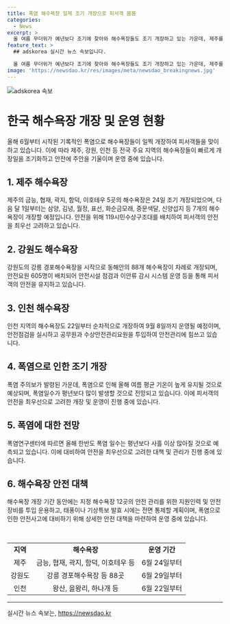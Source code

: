 ```yaml
---
title: 폭염 해수욕장 일제 조기 개장으로 피서객 붐붐
categories:
  - News
excerpt: >
  올 여름 무더위가 예년보다 조기에 찾아와 해수욕장들도 조기 개장하고 있는 가운데, 제주를 시작으로 전국 해수욕장 개장일이 예정보다 빨리 다가오고 있습니다. 24일에는 제주 금능·협재·곽지·함덕·이호 5곳이 개장을 시작했으며, 강원도에서도 29일에 강릉 경포를 시작으로 총 88곳이 차례로 개장할 예정입니다. 또한, 폭염으로부터 피서객들의 안전을 위해 안전시설과 안전요원을 배치하고, 이안류 모니터링과 수시로 현장 점검을 진행할 계획이며, 태풍이나 기상특보 발효시에는 전면 통제될 방침입니다. 또한, 올해 여름 폭염은 평년보다 더 높은 기온과 더 많은 폭염일을 기대하고 있습니다. (글자 수: 298)
feature_text: >
  ## adskorea 실시간 뉴스 속보입니다.

  올 여름 무더위가 예년보다 조기에 찾아와 해수욕장들도 조기 개장하고 있는 가운데, 제주를 시작으로 전국 해수욕장 개장일이 예정보다 빨리 다가오고 있습니다. 24일에는 제주 금능·협재·곽지·함덕·이호 5곳이 개장을 시작했으며, 강원도에서도 29일에 강릉 경포를 시작으로 총 88곳이 차례로 개장할 예정입니다. 또한, 폭염으로부터 피서객들의 안전을 위해 안전시설과 안전요원을 배치하고, 이안류 모니터링과 수시로 현장 점검을 진행할 계획이며, 태풍이나 기상특보 발효시에는 전면 통제될 방침입니다. 또한, 올해 여름 폭염은 평년보다 더 높은 기온과 더 많은 폭염일을 기대하고 있습니다. (글자 수: 298)
image: 'https://newsdao.kr/res/images/meta/newsdao_breakingnews.jpg'
---
```


<p><img src="https://newsdao.kr/res/images/meta/newsdao_breakingnews.jpg" alt="adskorea 속보" /></p>

<h1>한국 해수욕장 개장 및 운영 현황</h1>

<p data-ke-size="size16">올해 6월부터 시작된 기록적인 폭염으로 해수욕장들이 일찍 개장하여 피서객들을 맞이하고 있습니다. 이에 따라 제주, 강원, 인천 등 전국 주요 지역의 해수욕장들이 빠르게 개장일을 조기화하고 안전에 주안을 기울이며 운영 중에 있습니다.</p>

<h2>1. 제주 해수욕장</h2>

<p data-ke-size="size16">제주의 금능, 협재, 곽지, 함덕, 이호테우 5곳의 해수욕장은 24일 조기 개장되었으며, 다음 달 1일부터는 삼양, 김녕, 월정, 표선, 화순금모래, 중문색달, 신양섭지 등 7개의 해수욕장이 개장할 예정입니다. 안전을 위해 119시민수상구조대를 배치하여 피서객의 안전을 최우선 고려하고 있습니다.</p>

<h2>2. 강원도 해수욕장</h2>

<p data-ke-size="size16">강원도의 강릉 경포해수욕장을 시작으로 동해안의 88개 해수욕장이 차례로 개장되며, 안전요원 605명이 배치되어 안전시설 점검과 이안류 감시 시스템 운영 등을 통해 피서객의 안전을 유지하고 있습니다.</p>

<h2>3. 인천 해수욕장</h2>

<p data-ke-size="size16">인천 지역의 해수욕장도 22일부터 순차적으로 개장하여 9월 8일까지 운영될 예정이며, 안전점검을 실시하고 공무원과 수상안전관리요원을 투입하여 안전관리에 힘쓰고 있습니다.</p>

<h2>4. 폭염으로 인한 조기 개장</h2>

<p data-ke-size="size16">폭염 주의보가 발령된 가운데, 폭염으로 인해 올해 여름 평균 기온이 높게 유지될 것으로 예상되며, 폭염일수가 평년보다 많이 발생할 것으로 전망되고 있습니다. 이에 피서객의 안전을 최우선으로 고려한 개장 및 운영이 진행 중에 있습니다.</p>

<h2>5. 폭염에 대한 전망</h2>

<p data-ke-size="size16">폭염연구센터에 따르면 올해 한반도 폭염 일수는 평년보다 사흘 이상 많아질 것으로 예측되고 있습니다. 이에 대비하여 안전을 최우선으로 고려한 대책 및 관리가 진행 중에 있습니다.</p>

<h2>6. 해수욕장 안전 대책</h2>

<p data-ke-size="size16">해수욕장 개장 기간 동안에는 지정 해수욕장 12곳의 안전 관리를 위한 지원인력 및 안전장비를 투입 운용하고, 태풍이나 기상특보 발효 시에는 전면 통제할 계획이며, 폭염으로 인한 안전사고에 대비하기 위해 상세한 안전 대책을 마련하여 운영 중에 있습니다.</p>

<p data-ke-size="size16">&nbsp;</p>

<table>
    <tbody>
        <tr>
            <td style="text-align: center; height: 17px;"><b>지역</b></td>
            <td style="text-align: center; height: 17px;"><b>해수욕장</b></td>
            <td style="text-align: center; height: 17px;"><b>운영 기간</b></td>
        </tr>
        <tr>
            <td style="text-align: center; height: 17px;">제주</td>
            <td style="text-align: center; height: 17px;">금능, 협재, 곽지, 함덕, 이호테우 등</td>
            <td style="text-align: center; height: 17px;">6월 24일부터</td>
        </tr>
        <tr>
            <td style="text-align: center; height: 17px;">강원도</td>
            <td style="text-align: center; height: 17px;">강릉 경포해수욕장 등 88곳</td>
            <td style="text-align: center; height: 17px;">6월 29일부터</td>
        </tr>
        <tr>
            <td style="text-align: center; height: 17px;">인천</td>
            <td style="text-align: center; height: 17px;">왕산, 을왕리, 하나개 등</td>
            <td style="text-align: center; height: 17px;">6월 22일부터</td>
        </tr>
    </tbody>
</table>

<p><hr></p>
실시간 뉴스 속보는, <a href="https://newsdao.kr" rel="dofollow">https://newsdao.kr</a>


